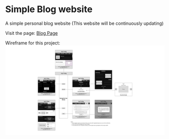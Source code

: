 # Simple Blog website

A simple personal blog website (This website will be continuously updating)

Visit the page: [Blog Page](https://kayt256.github.io/simple-blog-page/)

Wireframe for this project: ![Wireframe](img/trieu-khang-trat_final-project-wireframe.png)